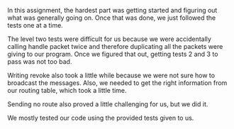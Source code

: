 In this assignment, the hardest part was getting started and figuring out what was generally going on. Once that was done, we just followed the tests one at a time.

The level two tests were difficult for us because we were accidentally calling handle packet twice and therefore duplicating all the packets were giving to our program. Once we figured that out, getting tests 2 and 3 to pass was not too bad.

Writing revoke also took a little while because we were not sure how to broadcast the messages. Also, we needed to get the right information from our routing table, which took a little time. 

Sending no route also proved a little challenging for us, but we did it. 

We mostly tested our code using the provided tests given to us.
